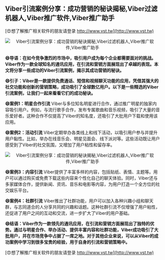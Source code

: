 ## **Viber引流案例分享：成功营销的秘诀揭秘,Viber过滤机器人,Viber推广软件,Viber推广助手**

[😍想了解推广相关软件的朋友请登录 http://www.vst.tw](http://www.vst.tw)

 <center><img src="https://vst.tw/MP4/tuiguang/png/7.png" alt="Viber引流案例分享：成功营销的秘诀揭秘,Viber过滤机器人,Viber推广软件,Viber推广助手"></center>

**😄导语：在如今竞争激烈的市场中，吸引用户成为每个企业都需要面对的挑战。Viber作为一款全球知名的通讯应用，在引流和营销方面展现出了卓越的表现。本文将分享一些成功的Viber引流案例，揭示其成功营销的秘诀。**

**😄引子：Viber是一款提供免费通话、短信和视频聊天功能的应用，凭借其强大的社交功能和创新的营销策略，成功吸引了全球数亿用户。以下是一些精选的Viber引流案例，让我们一起来看看它们的成功秘诀。**

**😄案例1：明星合作引流**
Viber与多位知名明星进行合作，通过推广明星的独家内容吸引用户。例如，与流行歌手合作，发布专属歌曲和音乐视频，吸引了大量的音乐爱好者。这种合作不仅提高了Viber的知名度，还吸引了大批用户下载和使用该应用。

**😄案例2：活动引流**
Viber定期举办各类线上和线下活动，以吸引用户参与并提升用户黏性。比如，举办在线音乐会、明星见面会、线下派对等。这些活动既让用户感受到了Viber的社交氛围，又增加了用户粘性和留存率。

 <center><img src="https://vst.tw/MP4/tuiguang/png/3.png" alt="Viber引流案例分享：成功营销的秘诀揭秘,Viber过滤机器人,Viber推广软件,Viber推广助手"></center>

**😄案例3：内容引流**
Viber提供了丰富多样的内容，包括贴纸、表情、主题等。用户可以通过购买或免费下载这些内容来个性化自己的聊天体验。同时，Viber还与多家媒体合作，提供新闻、资讯、音乐和电影等内容，为用户打造一个全方位的社交娱乐平台。

**😄案例4：社群引流**
Viber推出了社群功能，用户可以加入各种兴趣小组和聊天群，与志同道合的人分享共同的兴趣和话题。这种社群引流不仅增强了用户粘性，还促进了用户之间的互动和交流，进一步扩大了Viber的用户基础。

**😄结语：Viber作为一款领先的通讯应用，在引流和营销方面展现出了独特的优势。通过与明星合作、举办活动、提供丰富内容和社群功能，Viber成功吸引了大批用户，并在市场竞争中占据了一席之地。对于其他企业来说，可以从Viber的成功案例中学习到很多宝贵的经验，用于自身的引流和营销策略中。**

[😍想了解推广相关软件的朋友请登录 http://www.vst.tw](http://www.vst.tw)




